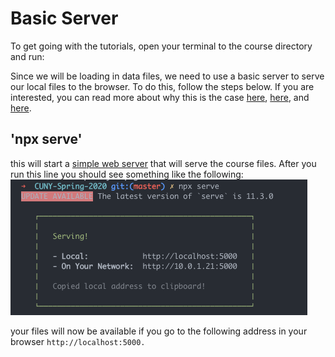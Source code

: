 # Basic Server

To get going with the tutorials, open your terminal to the course directory and run:

Since we will be loading in data files, we need to use a basic server to serve our local files to the browser. To do this, follow the steps below. If you are interested, you can read more about why this is the case [here](https://developer.mozilla.org/en-US/docs/Learn/Common_questions/How_does_the_Internet_work), [here](https://developer.mozilla.org/en-US/docs/Learn/Common_questions/What_is_a_web_server), and [here](https://developer.mozilla.org/en-US/docs/Learn/Common_questions/set_up_a_local_testing_server).

## 'npx serve'

this will start a [simple web server](https://github.com/zeit/serve#readme) that will serve the course files. After you run this line you should see something like the following:
![](./lib/assets/servingDirectory.png)

your files will now be available if you go to the following address in your browser `http://localhost:5000.`
